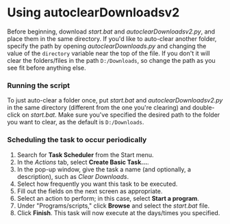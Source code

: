 # Using autoclearDownloadsv2
Before beginning, download *start.bat* and *autoclearDownloadsv2.py*, and place them in the same directory.
If you'd like to auto-clear another folder, specify the path by opening *autoclearDownloads.py* and changing the value of
the `directory` variable near the top of the file. If you don't it will clear the folders/files in the path `D:/Downloads`, so 
change the path as you see fit before anything else.

### Running the script
To just auto-clear a folder once, put *start.bat* and *autoclearDownloadsv2.py* in the same directory (different from the one you're clearing) 
and double-click on *start.bat*. Make sure you've specified the desired path to the folder you want to clear, as the default is `D:/Downloads`.

### Scheduling the task to occur periodically
1. Search for **Task Scheduler** from the Start menu.
2. In the *Actions* tab, select **Create Basic Task...**.
3. In the pop-up window, give the task a name (and optionally, a description), such as *Clear Downloads*.
4. Select how frequently you want this task to be executed.
5. Fill out the fields on the next screen as appropriate.
6. Select an action to perform; in this case, select **Start a program**.
7. Under "Programs/scripts," click **Browse** and select the *start.bat* file.
8. Click **Finish**. This task will now execute at the days/times you specified.
